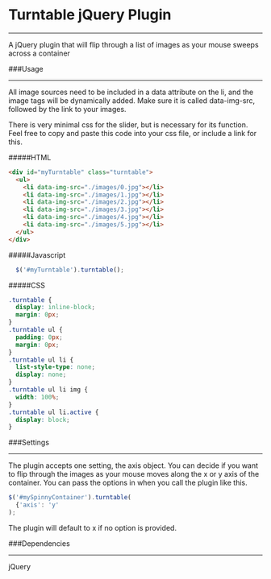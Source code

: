 # Turntable jQuery Plugin
***
A jQuery plugin that will flip through a list of images as your mouse sweeps across a container

###Usage
***
All image sources need to be included in a data attribute on the li, and the image tags will be dynamically added. Make sure it is called data-img-src, followed by the link to your images. 

There is very minimal css for the slider, but is necessary for its function. Feel free to copy and paste this code into your css file, or include a link for this.

#####HTML

```html
<div id="myTurntable" class="turntable">
  <ul>
    <li data-img-src="./images/0.jpg"></li>
    <li data-img-src="./images/1.jpg"></li>
    <li data-img-src="./images/2.jpg"></li>
    <li data-img-src="./images/3.jpg"></li>
    <li data-img-src="./images/4.jpg"></li>
    <li data-img-src="./images/5.jpg"></li>
  </ul>
</div>
```

#####Javascript

```javascript
  $('#myTurntable').turntable();
```
#####CSS

```css
.turntable {
  display: inline-block;
  margin: 0px;
}
.turntable ul {
  padding: 0px;
  margin: 0px;
}
.turntable ul li {
  list-style-type: none;
  display: none;
}
.turntable ul li img {
  width: 100%;
}
.turntable ul li.active {
  display: block;
}
```

###Settings
***
The plugin accepts one setting, the axis object. You can decide if you want to flip through the images as your mouse moves along the x or y axis of the container. You can pass the options in when you call the plugin like this.

```javascript
$('#mySpinnyContainer').turntable(
  {'axis': 'y'
);
```
 The plugin will default to x if no option is provided. 

###Dependencies
***
jQuery
